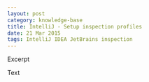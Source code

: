 ```yaml
---
layout: post
category: knowledge-base
title: IntelliJ - Setup inspection profiles
date: 21 Mar 2015
tags: IntelliJ IDEA JetBrains inspection
---
```


Excerpt


Text